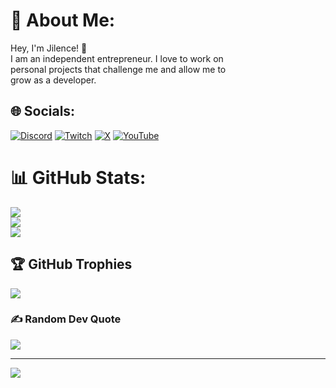 # 💫 About Me:
Hey, I'm Jilence! 👋<br>I am an independent entrepreneur. I love to work on<br>personal projects that challenge me and allow me to<br>grow as a developer.


## 🌐 Socials:
[![Discord](https://img.shields.io/badge/Discord-%237289DA.svg?logo=discord&logoColor=white)](https://discord.gg/Jilence) [![Twitch](https://img.shields.io/badge/Twitch-%239146FF.svg?logo=Twitch&logoColor=white)](https://twitch.tv/Jilence) [![X](https://img.shields.io/badge/X-black.svg?logo=X&logoColor=white)](https://x.com/Jilence1) [![YouTube](https://img.shields.io/badge/YouTube-%23FF0000.svg?logo=YouTube&logoColor=white)](https://youtube.com/@@jilence4044) 

# 📊 GitHub Stats:
![](https://github-readme-stats.vercel.app/api?username=Jilence&theme=dark&hide_border=false&include_all_commits=false&count_private=false)<br/>
![](https://github-readme-streak-stats.herokuapp.com/?user=Jilence&theme=dark&hide_border=false)<br/>
![](https://github-readme-stats.vercel.app/api/top-langs/?username=Jilence&theme=dark&hide_border=false&include_all_commits=false&count_private=false&layout=compact)

## 🏆 GitHub Trophies
![](https://github-profile-trophy.vercel.app/?username=Jilence&theme=radical&no-frame=true&no-bg=false&margin-w=4)

### ✍️ Random Dev Quote
![](https://quotes-github-readme.vercel.app/api?type=horizontal&theme=dark)

---
[![](https://visitcount.itsvg.in/api?id=Jilence&icon=7&color=11)](https://visitcount.itsvg.in)

<!-- Proudly created with GPRM ( https://gprm.itsvg.in ) -->
